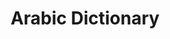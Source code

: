 ---
types: "word"

title: "Arabic Dictionary"

categories: ['']

tags: ['Arabic', 'Dictionary']

arabic: 'القاموس العربي'

arexps: []

enwords: ['Arabic Dictionary']

enexps: []

arlexicons: 'ق'

enlexicons: 'A'

authors: ['Ruqayya Roshdy']

translators: ['']

citations: 'العربية والذكاء الاصطناعي'

sources: 'مركز الملك عبدالله بن عبدالعزيز الدولي لخدمة اللغة العربية'

word: "true"

slug: ""
---